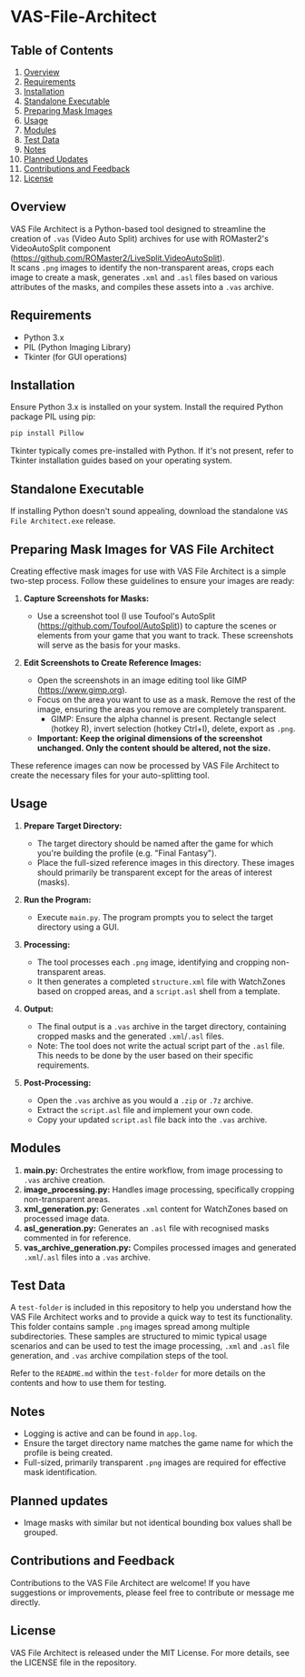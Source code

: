 # VAS-File-Architect

## Table of Contents
1. [Overview](#overview)
2. [Requirements](#requirements)
3. [Installation](#installation)
4. [Standalone Executable](#standalone-executable)
5. [Preparing Mask Images](#preparing-mask-images-for-vas-file-architect)
6. [Usage](#usage)
7. [Modules](#modules)
8. [Test Data](#test-data)
9. [Notes](#notes)
10. [Planned Updates](#planned-updates)
11. [Contributions and Feedback](#contributions-and-feedback)
12. [License](#license)

## Overview
VAS File Architect is a Python-based tool designed to streamline the creation of `.vas` (Video Auto Split) archives for use with ROMaster2's VideoAutoSplit component (https://github.com/ROMaster2/LiveSplit.VideoAutoSplit).  
It scans `.png` images to identify the non-transparent areas, crops each image to create a mask, generates `.xml` and `.asl` files based on various attributes of the masks, and compiles these assets into a `.vas` archive.

## Requirements
- Python 3.x
- PIL (Python Imaging Library)
- Tkinter (for GUI operations)

## Installation
Ensure Python 3.x is installed on your system. Install the required Python package PIL using pip:

```bash
pip install Pillow
```

Tkinter typically comes pre-installed with Python. If it's not present, refer to Tkinter installation guides based on your operating system.

## Standalone Executable
If installing Python doesn't sound appealing, download the standalone `VAS File Architect.exe` release.

## Preparing Mask Images for VAS File Architect
Creating effective mask images for use with VAS File Architect is a simple two-step process. Follow these guidelines to ensure your images are ready:
1. **Capture Screenshots for Masks:**
   - Use a screenshot tool (I use Toufool's AutoSplit (https://github.com/Toufool/AutoSplit)) to capture the scenes or elements from your game that you want to track. These screenshots will serve as the basis for your masks.

2. **Edit Screenshots to Create Reference Images:**
   - Open the screenshots in an image editing tool like GIMP (https://www.gimp.org).
   - Focus on the area you want to use as a mask. Remove the rest of the image, ensuring the areas you remove are completely transparent.
      - GIMP: Ensure the alpha channel is present. Rectangle select (hotkey R), invert selection (hotkey Ctrl+I), delete, export as `.png`.
   - **Important: Keep the original dimensions of the screenshot unchanged. Only the content should be altered, not the size.**

These reference images can now be processed by VAS File Architect to create the necessary files for your auto-splitting tool.

## Usage
1. **Prepare Target Directory:**
   - The target directory should be named after the game for which you're building the profile (e.g. "Final Fantasy").
   - Place the full-sized reference images in this directory. These images should primarily be transparent except for the areas of interest (masks).

2. **Run the Program:**
   - Execute `main.py`. The program prompts you to select the target directory using a GUI.

3. **Processing:**
   - The tool processes each `.png` image, identifying and cropping non-transparent areas.
   - It then generates a completed `structure.xml` file with WatchZones based on cropped areas, and a `script.asl` shell from a template.

4. **Output:**
   - The final output is a `.vas` archive in the target directory, containing cropped masks and the generated `.xml`/`.asl` files.
   - Note: The tool does not write the actual script part of the `.asl` file. This needs to be done by the user based on their specific requirements.

5. **Post-Processing:**
   - Open the `.vas` archive as you would a `.zip` or `.7z` archive.
   - Extract the `script.asl` file and implement your own code.
   - Copy your updated `script.asl` file back into the `.vas` archive.

## Modules
1. **main.py:** Orchestrates the entire workflow, from image processing to `.vas` archive creation.
2. **image_processing.py:** Handles image processing, specifically cropping non-transparent areas.
3. **xml_generation.py:** Generates `.xml` content for WatchZones based on processed image data.
4. **asl_generation.py:** Generates an `.asl` file with recognised masks commented in for reference.
5. **vas_archive_generation.py:** Compiles processed images and generated `.xml`/`.asl` files into a `.vas` archive.

## Test Data
A `test-folder` is included in this repository to help you understand how the VAS File Architect works and to provide a quick way to test its functionality. This folder contains sample `.png` images spread among multiple subdirectories. These samples are structured to mimic typical usage scenarios and can be used to test the image processing, `.xml` and `.asl` file generation, and `.vas` archive compilation steps of the tool.

Refer to the `README.md` within the `test-folder` for more details on the contents and how to use them for testing.

## Notes
- Logging is active and can be found in `app.log`.
- Ensure the target directory name matches the game name for which the profile is being created.
- Full-sized, primarily transparent `.png` images are required for effective mask identification.

## Planned updates
- Image masks with similar but not identical bounding box values shall be grouped.

## Contributions and Feedback
Contributions to the VAS File Architect are welcome! If you have suggestions or improvements, please feel free to contribute or message me directly.

## License
VAS File Architect is released under the MIT License. For more details, see the LICENSE file in the repository.